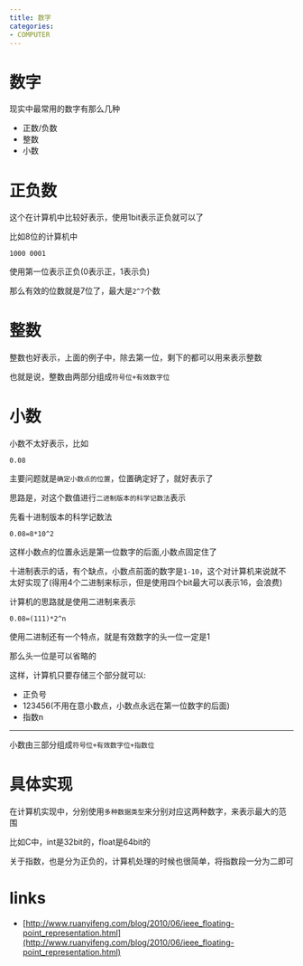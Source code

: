 ```yaml
---
title: 数字
categories: 
- COMPUTER
---
```


# 数字

现实中最常用的数字有那么几种

- 正数/负数
- 整数
- 小数

# 正负数

这个在计算机中比较好表示，使用1bit表示正负就可以了

比如8位的计算机中

```
1000 0001
```
使用第一位表示正负(0表示正，1表示负)

那么有效的位数就是7位了，最大是`2^7`个数

# 整数

整数也好表示，上面的例子中，除去第一位，剩下的都可以用来表示整数

也就是说，整数由两部分组成`符号位+有效数字位`

# 小数

小数不太好表示，比如

```
0.08
```
主要问题就是`确定小数点的位置`，位置确定好了，就好表示了

思路是，对这个数值进行`二进制版本的科学记数法`表示

先看十进制版本的科学记数法

```
0.08=8*10^2
```
这样小数点的位置永远是第一位数字的后面,小数点固定住了

十进制表示的话，有个缺点，小数点前面的数字是`1-10`，这个对计算机来说就不太好实现了(得用4个二进制来标示，但是使用四个bit最大可以表示16，会浪费)

计算机的思路就是使用二进制来表示

```
0.08=(111)*2^n
```
使用二进制还有一个特点，就是有效数字的头一位一定是1

那么头一位是可以省略的

这样，计算机只要存储三个部分就可以:

- 正负号
- 123456(不用在意小数点，小数点永远在第一位数字的后面)
- 指数n

---------------
小数由三部分组成`符号位+有效数字位+指数位`


# 具体实现

在计算机实现中，分别使用`多种数据类型`来分别对应这两种数字，来表示最大的范围

比如C中，int是32bit的，float是64bit的

关于指数，也是分为正负的，计算机处理的时候也很简单，将指数段一分为二即可



# links
- [http://www.ruanyifeng.com/blog/2010/06/ieee_floating-point_representation.html](http://www.ruanyifeng.com/blog/2010/06/ieee_floating-point_representation.html)
